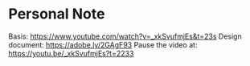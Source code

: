 # Personal Note

Basis: https://www.youtube.com/watch?v=_xkSvufmjEs&t=23s
Design document: https://adobe.ly/2GAgF93
Pause the video at: https://youtu.be/_xkSvufmjEs?t=2233